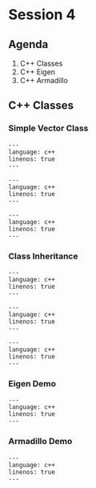 # Session 4

## Agenda

1. C++ Classes
2. C++ Eigen
3. C++ Armadillo

## C++ Classes

### Simple Vector Class

```{literalinclude} ../../examples/cpp/classes/vector_class.hpp
---
language: c++
linenos: true
---
```

```{literalinclude} ../../examples/cpp/classes/vector_class.cpp
---
language: c++
linenos: true
---
```

```{literalinclude} ../../examples/cpp/classes/vector_test.cpp
---
language: c++
linenos: true
---
```

### Class Inheritance

```{literalinclude} ../../examples/cpp/classes/simple_inheritance.hpp
---
language: c++
linenos: true
---
```

```{literalinclude} ../../examples/cpp/classes/simple_inheritance.hpp
---
language: c++
linenos: true
---
```

```{literalinclude} ../../examples/cpp/classes/inheritance_test.cpp
---
language: c++
linenos: true
---
```

### Eigen Demo

```{literalinclude} ../../examples/cpp/classes/eigen_demo.cpp
---
language: c++
linenos: true
---
```

### Armadillo Demo

```{literalinclude} ../../examples/cpp/armadillo/main.cpp
---
language: c++
linenos: true
---
```

